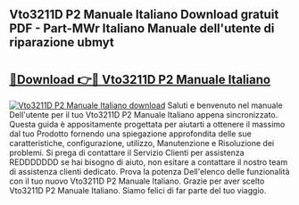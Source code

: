 ## Vto3211D P2 Manuale Italiano Download gratuit PDF - Part-MWr Italiano Manuale dell'utente di riparazione ubmyt

# <h2><a href="http://dfd3rf2.blite.top/?on=Vto3211D+P2+Manuale+Italiano">🔗Download 👉🔴 Vto3211D P2 Manuale Italiano</a></h2>

[![Vto3211D P2 Manuale Italiano download](https://i.imgur.com/lujVjoI.png)](http://dfd3rf2.blite.top/?on=Vto3211D+P2+Manuale+Italiano)
Saluti e benvenuto nel manuale Dell'utente per il tuo Vto3211D P2 Manuale Italiano appena sincronizzato. Questa guida è appositamente progettata per aiutarti a ottenere il massimo dal tuo Prodotto fornendo una spiegazione approfondita delle sue caratteristiche, configurazione, utilizzo, Manutenzione e Risoluzione dei problemi. Si prega di contattare il Servizio Clienti per assistenza REDDDDDDD se hai bisogno di aiuto, non esitare a contattare il nostro team di assistenza clienti dedicato. Prova la potenza Dell'elenco delle funzionalità con il tuo nuovo Vto3211D P2 Manuale Italiano. Grazie per aver scelto Vto3211D P2 Manuale Italiano. Siamo felici di far parte del tuo viaggio.

